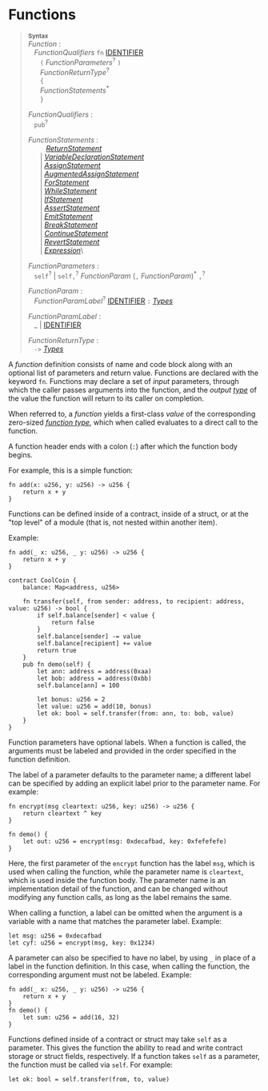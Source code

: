 # Functions

> **<sup>Syntax</sup>**\
> _Function_ :\
> &nbsp;&nbsp; _FunctionQualifiers_ `fn` [IDENTIFIER]\
> &nbsp;&nbsp; &nbsp;&nbsp; `(` _FunctionParameters_<sup>?</sup> `)`\
> &nbsp;&nbsp; &nbsp;&nbsp; _FunctionReturnType_<sup>?</sup>\
> &nbsp;&nbsp; &nbsp;&nbsp; `{`\
> &nbsp;&nbsp; &nbsp;&nbsp; _FunctionStatements_<sup>*</sup>\
> &nbsp;&nbsp; &nbsp;&nbsp; `}`
>
> _FunctionQualifiers_ :\
> &nbsp;&nbsp; `pub`<sup>?</sup>
>
> _FunctionStatements_ :\
> &nbsp;&nbsp; &nbsp;&nbsp; &nbsp;&nbsp;  [_ReturnStatement_]\
> &nbsp;&nbsp; &nbsp;&nbsp; | [_VariableDeclarationStatement_]\
> &nbsp;&nbsp; &nbsp;&nbsp; | [_AssignStatement_]\
> &nbsp;&nbsp; &nbsp;&nbsp; | [_AugmentedAssignStatement_]\
> &nbsp;&nbsp; &nbsp;&nbsp; | [_ForStatement_]\
> &nbsp;&nbsp; &nbsp;&nbsp; | [_WhileStatement_]\
> &nbsp;&nbsp; &nbsp;&nbsp; | [_IfStatement_]\
> &nbsp;&nbsp; &nbsp;&nbsp; | [_AssertStatement_]\
> &nbsp;&nbsp; &nbsp;&nbsp; | [_EmitStatement_]\
> &nbsp;&nbsp; &nbsp;&nbsp; | [_BreakStatement_]\
> &nbsp;&nbsp; &nbsp;&nbsp; | [_ContinueStatement_]\
> &nbsp;&nbsp; &nbsp;&nbsp; | [_RevertStatement_]\
> &nbsp;&nbsp; &nbsp;&nbsp; | [_Expression_]\
>
> _FunctionParameters_ :\
> &nbsp;&nbsp;  `self`<sup>?</sup> | `self,`<sup>?</sup>   _FunctionParam_ (`,` _FunctionParam_)<sup>\*</sup> `,`<sup>?</sup>
>
> _FunctionParam_ :\
> &nbsp;&nbsp; _FunctionParamLabel_<sup>?</sup> [IDENTIFIER] `:` [_Types_]
>
> _FunctionParamLabel_ :\
> &nbsp;&nbsp; _ | [IDENTIFIER]
>
> _FunctionReturnType_ :\
> &nbsp;&nbsp; `->` [_Types_]


A _function_ definition consists of name and code block along with an optional
list of parameters and return value. Functions are declared with the
keyword `fn`. Functions may declare a set of *input* parameters,
through which the caller passes arguments into the function, and
the *output* [*type*][_Types_] of the value the function will return to its caller
on completion.

When referred to, a _function_ yields a first-class *value* of the
corresponding zero-sized [*function type*][_FunctionTypes_], which
when called evaluates to a direct call to the function.

A function header ends with a colon (`:`) after which the function body begins.

For example, this is a simple function:

```fe
fn add(x: u256, y: u256) -> u256 {
    return x + y
}
```

Functions can be defined inside of a contract, inside of a struct, or at the
"top level" of a module (that is, not nested within another item).

Example:

```fe
fn add(_ x: u256, _ y: u256) -> u256 {
    return x + y
}

contract CoolCoin {
    balance: Map<address, u256>

    fn transfer(self, from sender: address, to recipient: address, value: u256) -> bool {
        if self.balance[sender] < value {
            return false
        }
        self.balance[sender] -= value
        self.balance[recipient] += value
        return true
    }
    pub fn demo(self) {
        let ann: address = address(0xaa)
        let bob: address = address(0xbb)
        self.balance[ann] = 100

        let bonus: u256 = 2
        let value: u256 = add(10, bonus)
        let ok: bool = self.transfer(from: ann, to: bob, value)
    }
}
```

Function parameters have optional labels. When a function is called, the
arguments must be labeled and provided in the order specified in the
function definition.

The label of a parameter defaults to the parameter name; a different label
can be specified by adding an explicit label prior to the parameter name.
For example:
```fe
fn encrypt(msg cleartext: u256, key: u256) -> u256 {
    return cleartext ^ key
}

fn demo() {
    let out: u256 = encrypt(msg: 0xdecafbad, key: 0xfefefefe)
}
```

Here, the first parameter of the `encrypt` function has the label `msg`,
which is used when calling the function, while the parameter name is
`cleartext`, which is used inside the function body. The parameter name
is an implementation detail of the function, and can be changed without
modifying any function calls, as long as the label remains the same.

When calling a function, a label can be omitted when the argument is
a variable with a name that matches the parameter label. Example:

```fe,ignore
let msg: u256 = 0xdecafbad
let cyf: u256 = encrypt(msg, key: 0x1234)
```

A parameter can also be specified to have no label, by using `_` in place of a
label in the function definition. In this case, when calling the function, the
corresponding argument must not be labeled. Example:
```fe
fn add(_ x: u256, _ y: u256) -> u256 {
    return x + y
}
fn demo() {
    let sum: u256 = add(16, 32)
}
```

Functions defined inside of a contract or struct may take `self` as a
parameter. This gives the function the ability to read and write contract
storage or struct fields, respectively. If a function takes `self`
as a parameter, the function must be called via `self`. For example:

```fe,ignore
let ok: bool = self.transfer(from, to, value)
```

[NEWLINE]: ../lexical_structure/tokens.md#newline
[IDENTIFIER]: ../lexical_structure/identifiers.md
[_Types_]: ../type_system/types/index.md
[_FunctionTypes_]: ../type_system/types/function.md

[_ReturnStatement_]: ../statements/return.md
[_VariableDeclarationStatement_]: ../statements/let.md
[_AssignStatement_]: ../statements/assign.md
[_AugmentedAssignStatement_]: ../statements/augassign.md
[_ForStatement_]: ../statements/for.md
[_WhileStatement_]: ../statements/for.md
[_IfStatement_]: ../statements/if.md
[_AssertStatement_]: ../statements/assert.md
[_EmitStatement_]: ../statements/emit.md
[_BreakStatement_]: ../statements/break.md
[_ContinueStatement_]: ../statements/continue.md
[_RevertStatement_]: ../statements/revert.md
[_Expression_]: ../expressions/index.md
